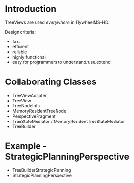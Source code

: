 # Introduction #

TreeViews are used _everywhere_ in FlywheelMS-HD.

Design criteria:
  * fast
  * efficient
  * reliable
  * highly functional
  * easy for programmers to understand/use/extend


# Collaborating Classes #

  * TreeViewAdapter
  * TreeView
  * TreeNodeInfo
  * MemoryResidentTreeNode
  * PerspectiveFragment
  * TreeStateMediator / MemoryResidentTreeStateMediator
  * TreeBuilder

# Example - StrategicPlanningPerspective #

  * TreeBuilderStrategicPlanning
  * StrategicPlanningPerspective
